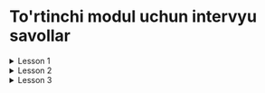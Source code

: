 # **To'rtinchi modul uchun intervyu savollar**

<details>
  <summary>Lesson 1</summary>
  <ul>
     <details>
        <summary>Multithreading</summary>
         <ul>
         <li>Multitasking nima?</li>
         <li>Multitasking va Multithreading o'rtasidasidagi farq?</li>
         <li>Concurrency nima?</li>
         <li>Thread nima?</li>
         <li>Process nima?</li>
         <li>Thread va Process o'rtasidagi farq?</li>
         </ul>
     </details> 
   </ul>
    <ul>
     <details>
        <summary>Threads</summary>
         <ul>
         <li>Javada necha xil usulda Thread yaratish mumkin?</li>
         <li>Runnable nima?</li>
         <li>Threadni Runnable orqali yaratgan yaxshimi yoki Thread class orqalimi?</li>
         <li>Thread classni join() methodi nima vazifani bajaradi?</li>
         <li>Thread classni stop() methodi nima vazifa bajaradi?</li>
         <li>Thread classni yield() methodi nima vazifa bajaradi?</li>
         <li>Javada 2 ta Thread bir-biri bilan qanday ma'lumot almashadi?</li>
         </ul>
     </details> 
   </ul>
    <ul>
     <details>
        <summary>Life Cycle of the Threads</summary>
         <ul>
         <li>Threadni Life Cycleini tushuntirib bering</li>
         <li>sleep() va wait() methodlari o'rtasidagi farq?</li>
         <li>Thread yaratilganda uni statei qanday bo'ladi?</li>
         <li>Threadni o'chirishimiz mumkinmi? bo'lsa qanday?</li>
         </ul>
     </details> 
   </ul>
    <ul>
     <details>
        <summary>Thread Properties</summary>
         <ul>
         <li>Thread classni currentThread() methodi nima uchun kerak?</li>
         <li>Daemon Thread qanday Thread?</li>
         <li>Daemon Threaddan qachon foydalinish kerak?</li>
         <li>Thread priority nima?</li>
         <li>Thread priority yuqori bo'lgan threadlar bilan past bo'lgan thread o'rtasidagi farq?</li>
         </ul>
     </details> 
   </ul>
</details>

<details>
  <summary>Lesson 2</summary>
  <ul>
     <details>
        <summary>Race Condition</summary>
         <ul>
           <li>Race Condition qanday muammo?</li>
           <li>Race Conditionni qanday oldini olish mumkin?</li>
           <li>Lock nima?</li>
           <li>ReentrantLock qanday class?</li>
           <li>Lock bilan qanday muammolar bor?</li>
           <li>ReentrantLock va Synchronized keyword o'rtasidagi farqi?</li>
           <li>Synchronized keywordidan ReetrantLock class qanday afzalliklari bor?</li>
         </ul>
     </details> 
   </ul>
    <ul>
     <details>
        <summary>Synchronized Method and Blocks</summary>
         <ul>
           <li>Synchronized nima?</li>
           <li>nima uchun wait() va notify() methodlari Synchronized method ichiga chaqiriladi?</li>
           <li>Synchronized method va block farqi?</li>
           <li>static Synchronized method bilan Synchronized method farqi?</li>
         </ul>
     </details> 
   </ul>
    <ul>
     <details>
        <summary>Volatile</summary>
         <ul>
            <li>Volatile keywordi nimalarga nisbatan qo'llanishi mumkin?</li>
           <li>Volatile afzallik va kamchiliklari?</li>
         </ul>
     </details> 
   </ul>
    <ul>
     <details>
        <summary>Deadlock</summary>
         <ul>
           <li>Deadlock nima? misol keltiring</li>
           <li>Thread Deadlock holatiga tushmasligi uchun nima qilishimiz kerak?</li>
           <li>Deadlock va LiveLock farqi?</li>
         </ul>
     </details> 
   </ul>
</details>

<details>
  <summary>Lesson 3</summary>
  <ul>
     <details>
        <summary>Atomics</summary>
         <ul>
           <li>Atomics nima?</li>
           <li>Nima uchun Atomics classlardan foydalanishimiz kerak?</li>
           <li>Atomic operation qanday ishlaydi?</li>
           <li>CAS nima? U qanday ishlaydi?</li>
           <li>Atomics classlarning afzalligi?</li>
         </ul>
     </details> 
   </ul>
    <ul>
     <details>
        <summary>Thread-safe collections</summary>
         <ul>
           <li>Javada necha xil ushul bilan classni thread-safe qilishimiz mumkin?</li>
           <li>Javada nechta Thread-safe collectionlar bor?</li>
           <li>CuncurrentHashMap nima?</li>
           <li>Arraylistni thread-safe qilishimiz mumkinmi?</li>
         </ul>
     </details> 
   </ul>
    <ul>
     <details>
        <summary>Immutable class</summary>
         <ul>
            <li>Immutable class nima?</li>
           <li>Immutable classni o'zimiz yaratishimiz mumkinmi?</li>
           <li>Immutable classlar thread-safemi?</li>
           <li>Thread-safe bo'lsa nima uchun?</li>
         </ul>
     </details> 
   </ul>
</details>
